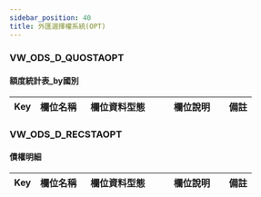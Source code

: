 ```yaml
---
sidebar_position: 40
title: 外匯選擇權系統(OPT)
---
```


### VW_ODS_D_QUOSTAOPT
#### 額度統計表_by國別
| Key | 欄位名稱  | 欄位資料型態        | 欄位說明     | 備註 |
| --- | --------- | ------------------- | ------------ | ---- |
### VW_ODS_D_RECSTAOPT
#### 債權明細
| Key | 欄位名稱  | 欄位資料型態        | 欄位說明     | 備註 |
| --- | --------- | ------------------- | ------------ | ---- |